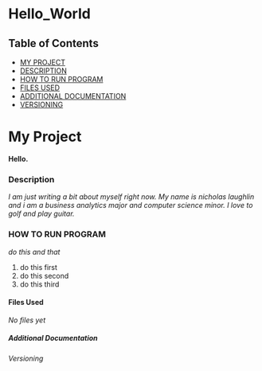 # Hello_World
## Table of Contents
- [MY PROJECT](#My-Project)
- [DESCRIPTION](#Description)
- [HOW TO RUN PROGRAM](#How-to-run-program)
- [FILES USED](#files-used)
- [ADDITIONAL DOCUMENTATION](#additional-documentation)
- [VERSIONING](#versioning)

# My Project 
**Hello.**

### Description
*I am just writing a bit about myself right now. My name is nicholas laughlin and i am a business analytics major and computer science minor.
I love to golf and play guitar.*

### HOW TO RUN PROGRAM
*do this and that*
1. do this first
2. do this second
3. do this third

#### Files Used 
*No files yet*
##### Additional Documentation 

###### Versioning
